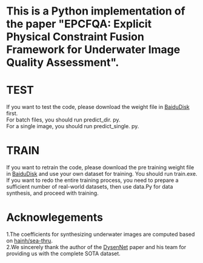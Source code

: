 # This is a Python implementation of the paper "EPCFQA: Explicit Physical Constraint Fusion Framework for Underwater Image Quality Assessment".

# TEST
If you want to test the code, please download the weight file in [BaiduDisk](https://pan.baidu.com/s/1q7Je2b3yK8An8-XSOhVdfA?pwd=0221) first.  
For batch files, you should run predict_dir. py.  
For a single image, you should run predict_single. py.  

# TRAIN
If you want to retrain the code, please download the pre training weight file in [BaiduDisk](https://pan.baidu.com/s/1q7Je2b3yK8An8-XSOhVdfA?pwd=0221) and use your own dataset for training. You should run train.exe.  
If you want to redo the entire training process, you need to prepare a sufficient number of real-world datasets, then use data.Py for data synthesis, and proceed with training.  

# Acknowlegements

1.The coefficients for synthesizing underwater images are computed based on [hainh/sea-thru](https://github.com/hainh/sea-thru).  
2.We sincerely thank the author of the [DysenNet](https://ieeexplore.ieee.org/abstract/document/10852362) paper and his team for providing us with the complete SOTA dataset.
